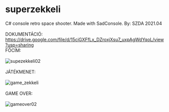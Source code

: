 # superzekkeli
C# console retro space shooter. Made with SadConsole. By: SZDA 2021.04
<br />
<br /> 
DOKUMENTÁCIÓ:
<br /> 
https://drive.google.com/file/d/15ciGXFfLx_DZroxjXsu7_uxpAgWdYqoL/view?usp=sharing
<br /> 
FŐCÍM:
<br /> 
<br /> 
![supezekkeli02](https://user-images.githubusercontent.com/55109637/140167441-da27fe7d-4993-4a2c-aad8-3aaec1eb1077.png)
 <br />
 <br /> 
 JÁTÉKMENET:
 <br /> 
 <br /> 
![game_zekkeli](https://user-images.githubusercontent.com/55109637/140167788-932773a5-2ee5-40ce-afca-4920cb05856d.png)
 <br />
 <br /> 
 GAME OVER:
 <br /> 
 <br /> 
![gameover02](https://user-images.githubusercontent.com/55109637/140167795-6d859409-94cb-4648-bfd8-c0bc1376bb18.png)

